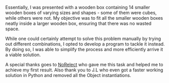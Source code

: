 Essentially, I was presented with a wooden box containing 14 smaller wooden boxes of varying sizes and shapes - some of them were cubes, while others were not. My objective was to fit all the smaller wooden boxes neatly inside a larger wooden box, ensuring that there was no wasted space.

While one could certainly attempt to solve this problem manually by trying out different combinations, I opted to develop a program to tackle it instead. By doing so, I was able to simplify the process and more efficiently arrive it a viable solution.

A special thanks goes to [NoRelect](https://norelect.ch) who gave me this task and helped me to achieve my first result. Also thank you to J.L who even got a faster working solution in Python and removed all the Object instantiations.
